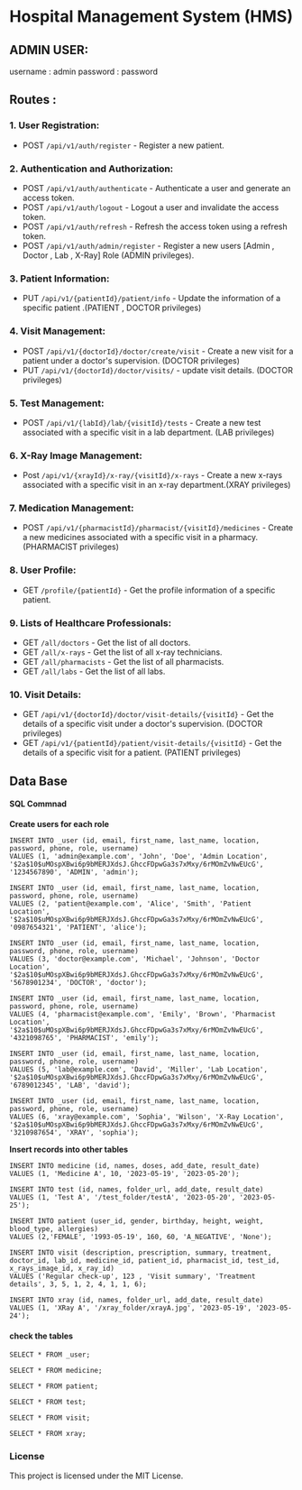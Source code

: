 # Hospital Management System (HMS)

## ADMIN USER:
username : admin
password : password

## Routes :

### 1. User Registration:
   - POST ```/api/v1/auth/register``` - Register a new patient.

### 2. Authentication and Authorization:
   - POST ```/api/v1/auth/authenticate``` - Authenticate a user and generate an access token.
   - POST ```/api/v1/auth/logout``` - Logout a user and invalidate the access token.
   - POST ```/api/v1/auth/refresh``` - Refresh the access token using a refresh token.
   - POST ```/api/v1/auth/admin/register``` - Register a new users [Admin , Doctor , Lab , X-Ray] Role (ADMIN privileges).

### 3. Patient Information:
   - PUT ```/api/v1/{patientId}/patient/info``` - Update the information of a specific patient .(PATIENT , DOCTOR privileges)

### 4. Visit Management:
   - POST ```/api/v1/{doctorId}/doctor/create/visit``` - Create a new visit for a patient under a doctor's supervision. (DOCTOR privileges)
   - PUT ```/api/v1/{doctorId}/doctor/visits/``` - update visit details. (DOCTOR privileges)

### 5. Test Management:
   - POST ```/api/v1/{labId}/lab/{visitId}/tests``` - Create a new test associated with a specific visit in a lab department. (LAB privileges)

### 6. X-Ray Image Management:
   - Post ```/api/v1/{xrayId}/x-ray/{visitId}/x-rays``` - Create a new x-rays associated with a specific visit in an x-ray department.(XRAY privileges)

### 7. Medication Management:
   - POST ```/api/v1/{pharmacistId}/pharmacist/{visitId}/medicines``` - Create a new medicines associated with a specific visit in a pharmacy.
(PHARMACIST privileges)
### 8. User Profile:
   - GET ```/profile/{patientId}``` - Get the profile information of a specific patient.

### 9. Lists of Healthcare Professionals:
   - GET ```/all/doctors``` - Get the list of all doctors.
   - GET ```/all/x-rays``` - Get the list of all x-ray technicians.
   - GET ```/all/pharmacists``` - Get the list of all pharmacists.
   - GET ```/all/labs``` - Get the list of all labs.

### 10. Visit Details:
   - GET ```/api/v1/{doctorId}/doctor/visit-details/{visitId}``` - Get the details of a specific visit under a doctor's supervision. (DOCTOR privileges)
   - GET ```/api/v1/{patientId}/patient/visit-details/{visitId}``` - Get the details of a specific visit for a patient. (PATIENT privileges)


## Data Base
#### SQL Commnad
**Create users for each role**

```
INSERT INTO _user (id, email, first_name, last_name, location, password, phone, role, username)
VALUES (1, 'admin@example.com', 'John', 'Doe', 'Admin Location', '$2a$10$uMOspXBwi6p9bMERJXdsJ.GhccFDpwGa3s7xMxy/6rMOmZvNwEUcG', '1234567890', 'ADMIN', 'admin');
```
```
INSERT INTO _user (id, email, first_name, last_name, location, password, phone, role, username)
VALUES (2, 'patient@example.com', 'Alice', 'Smith', 'Patient Location', '$2a$10$uMOspXBwi6p9bMERJXdsJ.GhccFDpwGa3s7xMxy/6rMOmZvNwEUcG', '0987654321', 'PATIENT', 'alice');
```
```
INSERT INTO _user (id, email, first_name, last_name, location, password, phone, role, username)
VALUES (3, 'doctor@example.com', 'Michael', 'Johnson', 'Doctor Location', '$2a$10$uMOspXBwi6p9bMERJXdsJ.GhccFDpwGa3s7xMxy/6rMOmZvNwEUcG', '5678901234', 'DOCTOR', 'doctor');
```
```
INSERT INTO _user (id, email, first_name, last_name, location, password, phone, role, username)
VALUES (4, 'pharmacist@example.com', 'Emily', 'Brown', 'Pharmacist Location', '$2a$10$uMOspXBwi6p9bMERJXdsJ.GhccFDpwGa3s7xMxy/6rMOmZvNwEUcG', '4321098765', 'PHARMACIST', 'emily');
```
```
INSERT INTO _user (id, email, first_name, last_name, location, password, phone, role, username)
VALUES (5, 'lab@example.com', 'David', 'Miller', 'Lab Location', '$2a$10$uMOspXBwi6p9bMERJXdsJ.GhccFDpwGa3s7xMxy/6rMOmZvNwEUcG', '6789012345', 'LAB', 'david');
```
```
INSERT INTO _user (id, email, first_name, last_name, location, password, phone, role, username)
VALUES (6, 'xray@example.com', 'Sophia', 'Wilson', 'X-Ray Location', '$2a$10$uMOspXBwi6p9bMERJXdsJ.GhccFDpwGa3s7xMxy/6rMOmZvNwEUcG', '3210987654', 'XRAY', 'sophia');
```

**Insert records into other tables**
```
INSERT INTO medicine (id, names, doses, add_date, result_date)
VALUES (1, 'Medicine A', 10, '2023-05-19', '2023-05-20');
```
```
INSERT INTO test (id, names, folder_url, add_date, result_date)
VALUES (1, 'Test A', '/test_folder/testA', '2023-05-20', '2023-05-25');
```
```
INSERT INTO patient (user_id, gender, birthday, height, weight, blood_type, allergies)
VALUES (2,'FEMALE', '1993-05-19', 160, 60, 'A_NEGATIVE', 'None');
```
```
INSERT INTO visit (description, prescription, summary, treatment, doctor_id, lab_id, medicine_id, patient_id, pharmacist_id, test_id, x_rays_image_id, x_ray_id)
VALUES ('Regular check-up', 123 , 'Visit summary', 'Treatment details', 3, 5, 1, 2, 4, 1, 1, 6);

```
```
INSERT INTO xray (id, names, folder_url, add_date, result_date)
VALUES (1, 'XRay A', '/xray_folder/xrayA.jpg', '2023-05-19', '2023-05-24');
```
#### check the tables
```
SELECT * FROM _user;
```
```
SELECT * FROM medicine;
```
```
SELECT * FROM patient;
```
```
SELECT * FROM test;
```
```
SELECT * FROM visit;
```
```
SELECT * FROM xray;
```

### License
This project is licensed under the MIT License.

